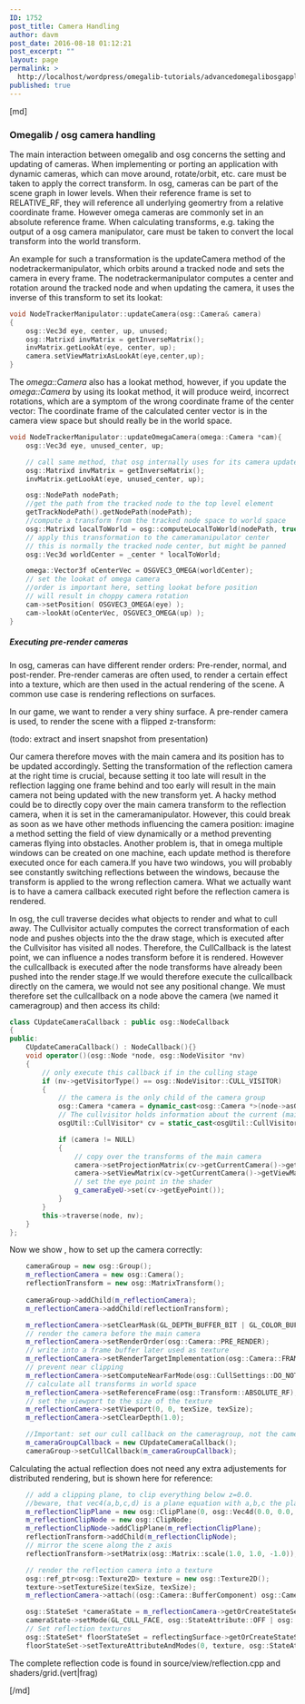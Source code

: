 ```yaml
---
ID: 1752
post_title: Camera Handling
author: davm
post_date: 2016-08-18 01:12:21
post_excerpt: ""
layout: page
permalink: >
  http://localhost/wordpress/omegalib-tutorials/advancedomegalibosgapplications/camera-handling/
published: true
---
```

[md]

### Omegalib / osg camera handling
The main interaction between omegalib and osg concerns the setting and updating of cameras. When implementing or porting an application with dynamic cameras, which can move around, rotate/orbit, etc. care must be taken to apply the correct transform.
In osg, cameras can be part of the scene graph in lower levels. When their reference frame is set to RELATIVE_RF, they will reference all underlying geomertry from a relative coordinate frame. However omega cameras are commonly set in an absolute reference frame. When calculating transforms, e.g. taking the output of a osg camera manipulator, care must be taken to convert the local transform into the world transform. 

An example for such a transformation is the updateCamera method of the nodetrackermanipulator, which orbits around a tracked node and sets the camera in every frame. The nodetrackermanipulator computes a center and rotation around the tracked node and when updating the camera, it uses the inverse of this transform to set its lookat:

```cpp
void NodeTrackerManipulator::updateCamera(osg::Camera& camera) 
{ 
	osg::Vec3d eye, center, up, unused;
    osg::Matrixd invMatrix = getInverseMatrix();
	invMatrix.getLookAt(eye, center, up);
	camera.setViewMatrixAsLookAt(eye,center,up);
}
```
The *omega::Camera* also has a lookat method, however, if you update the *omega::Camera* by using its lookat method, it will produce weird, incorrect rotations, which are a symptom of the wrong coordinate frame of the center vector: The coordinate frame of the calculated center vector is in the camera view space but should really be in the world space.

```cpp
void NodeTrackerManipulator::updateOmegaCamera(omega::Camera *cam){
    osg::Vec3d eye, unused_center, up;

    // call same method, that osg internally uses for its camera updates
    osg::Matrixd invMatrix = getInverseMatrix();
	invMatrix.getLookAt(eye, unused_center, up);

   	osg::NodePath nodePath;
   	//get the path from the tracked node to the top level element
   	getTrackNodePath().getNodePath(nodePath);
   	//compute a transform from the tracked node space to world space
    osg::Matrixd localToWorld = osg::computeLocalToWorld(nodePath, true);
    // apply this transformation to the cameramanipulator center
    // this is normally the tracked node center, but might be panned
    osg::Vec3d worldCenter = _center * localToWorld;

    omega::Vector3f oCenterVec = OSGVEC3_OMEGA(worldCenter);
    // set the lookat of omega camera
    //order is important here, setting lookat before position 
    // will result in choppy camera rotation
    cam->setPosition( OSGVEC3_OMEGA(eye) );
    cam->lookAt(oCenterVec, OSGVEC3_OMEGA(up) );     
}
```

#####  Executing pre-render cameras

In osg, cameras can have different render orders: Pre-render, normal, and post-render.
Pre-render cameras are often used, to render a certain effect into a texture, which are then used in the actual rendering of the scene. A common use case is rendering reflections on surfaces.

In our game, we want to render a very shiny surface. A pre-render camera is used, to render the scene with a flipped z-transform:

(todo: extract and insert snapshot from presentation)

Our camera therefore moves with the main camera and its position has to be updated accordingly. Setting the transformation of the reflection camera at the right time is crucial, because setting it too late will result in the reflection lagging one frame behind and too early will result in the main camera not being updated with the new transform yet. A hacky method  could be to directly copy over the main camera transform to the reflection camera, when it is set in the cameramanipulator. However, this could break as soon as we have other methods influencing the camera position: imagine a method setting the field of view dynamically or a method preventing cameras flying into obstacles. Another problem is, that in omega multiple windows can be created on one machine, each update method is therefore executed once for each camera.If you have two windows, you will probably see constantly switching reflections between the windows, because the transform is applied to the wrong reflection camera. What we actually want is to have a camera callback executed right before the reflection camera is rendered. 

In osg, the cull traverse decides what objects to render and what to cull away. The Cullvisitor actually computes the correct transformation of each node and pushes objects into the the draw stage, which is executed after the Cullvisitor has visited all nodes. Therefore, the CullCallback is the latest point, we can influence a nodes transform before it is rendered. However the cullcallback is executed after the node transforms have already been pushed into the render stage.If we would therefore execute the cullcallback directly on the camera, we would not see any positional change. We must therefore set the cullcallback on a node above the camera (we named it cameragroup) and then access its child:

```cpp
class CUpdateCameraCallback : public osg::NodeCallback
{
public:	
	CUpdateCameraCallback() : NodeCallback(){}
	void operator()(osg::Node *node, osg::NodeVisitor *nv)
	{
	    // only execute this callback if in the culling stage
		if (nv->getVisitorType() == osg::NodeVisitor::CULL_VISITOR)
		{
		    // the camera is the only child of the camera group
			osg::Camera	*camera = dynamic_cast<osg::Camera *>(node->asGroup()->getChild(0));
			// The cullvisitor holds information about the current (main) camera
			osgUtil::CullVisitor* cv = static_cast<osgUtil::CullVisitor*>(nv);

			if (camera != NULL)
			{
			    // copy over the transforms of the main camera
				camera->setProjectionMatrix(cv->getCurrentCamera()->getProjectionMatrix() );
				camera->setViewMatrix(cv->getCurrentCamera()->getViewMatrix());
				// set the eye point in the shader
				g_cameraEyeU->set(cv->getEyePoint());
			}
		}
		this->traverse(node, nv);
	}
};
```

Now we show , how to set up the camera correctly:
```cpp
	cameraGroup = new osg::Group();
	m_reflectionCamera = new osg::Camera();
	reflectionTransform = new osg::MatrixTransform();
	
	cameraGroup->addChild(m_reflectionCamera);
	m_reflectionCamera->addChild(reflectionTransform);

    m_reflectionCamera->setClearMask(GL_DEPTH_BUFFER_BIT | GL_COLOR_BUFFER_BIT);
    // render the camera before the main camera
	m_reflectionCamera->setRenderOrder(osg::Camera::PRE_RENDER);
	// write into a frame buffer later used as texture
	m_reflectionCamera->setRenderTargetImplementation(osg::Camera::FRAME_BUFFER_OBJECT);
	// prevent near clipping
	m_reflectionCamera->setComputeNearFarMode(osg::CullSettings::DO_NOT_COMPUTE_NEAR_FAR);
	// calculate all transforms in world space
	m_reflectionCamera->setReferenceFrame(osg::Transform::ABSOLUTE_RF);
	// set the viewport to the size of the texture
	m_reflectionCamera->setViewport(0, 0, texSize, texSize);
	m_reflectionCamera->setClearDepth(1.0);

    //Important: set our cull callback on the cameragroup, not the camera itself
	m_cameraGroupCallback = new CUpdateCameraCallback();
	cameraGroup->setCullCallback(m_cameraGroupCallback);
```

Calculating the actual reflection does not need any extra adjustements for distributed rendering, but is shown here for reference:
```cpp
    // add a clipping plane, to clip everything below z=0.0. 
    //beware, that vec4(a,b,c,d) is a plane equation with a,b,c the plane normal and d the plane height
	m_reflectionClipPlane = new osg::ClipPlane(0, osg::Vec4d(0.0, 0.0, 1.0, 0.0));
	m_reflectionClipNode = new osg::ClipNode;
	m_reflectionClipNode->addClipPlane(m_reflectionClipPlane);
	reflectionTransform->addChild(m_reflectionClipNode);
	// mirror the scene along the z axis
	reflectionTransform->setMatrix(osg::Matrix::scale(1.0, 1.0, -1.0));

    // render the reflection camera into a texture
	osg::ref_ptr<osg::Texture2D> texture = new osg::Texture2D();
	texture->setTextureSize(texSize, texSize);
	m_reflectionCamera->attach((osg::Camera::BufferComponent) osg::Camera::COLOR_BUFFER0, texture);

    osg::StateSet *cameraState = m_reflectionCamera->getOrCreateStateSet();
	cameraState->setMode(GL_CULL_FACE, osg::StateAttribute::OFF | osg::StateAttribute::OVERRIDE);
	// Set reflection textures
	osg::StateSet* floorStateSet = reflectingSurface->getOrCreateStateSet();
	floorStateSet->setTextureAttributeAndModes(0, texture, osg::StateAttribute::ON);
```
The complete reflection code is found in source/view/reflection.cpp and shaders/grid.(vert|frag)


[/md]